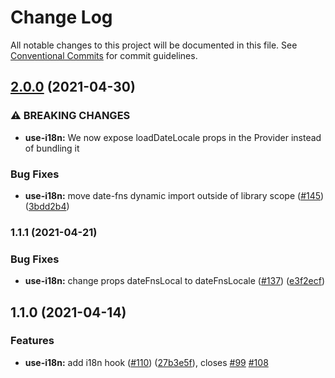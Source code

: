 # Change Log

All notable changes to this project will be documented in this file.
See [Conventional Commits](https://conventionalcommits.org) for commit guidelines.

## [2.0.0](https://github.com/scaleway/scaleway-lib/compare/@scaleway/use-i18n@1.1.1...@scaleway/use-i18n@2.0.0) (2021-04-30)


### ⚠ BREAKING CHANGES

* **use-i18n:** We now expose loadDateLocale props in the Provider instead of bundling it

### Bug Fixes

* **use-i18n:** move date-fns dynamic import outside of library scope ([#145](https://github.com/scaleway/scaleway-lib/issues/145)) ([3bdd2b4](https://github.com/scaleway/scaleway-lib/commit/3bdd2b470c6cc5ee263e948b15b1c891783211fd))



### 1.1.1 (2021-04-21)


### Bug Fixes

* **use-i18n:** change props dateFnsLocal to dateFnsLocale ([#137](https://github.com/scaleway/scaleway-lib/issues/137)) ([e3f2ecf](https://github.com/scaleway/scaleway-lib/commit/e3f2ecf0d3864d93fb4859e3b0ab0a372f2b138a))



## 1.1.0 (2021-04-14)


### Features

* **use-i18n:** add i18n hook ([#110](https://github.com/scaleway/scaleway-lib/issues/110)) ([27b3e5f](https://github.com/scaleway/scaleway-lib/commit/27b3e5f4f8cbbc83eebe6d5ff64a6be2fd6bb87a)), closes [#99](https://github.com/scaleway/scaleway-lib/issues/99) [#108](https://github.com/scaleway/scaleway-lib/issues/108)
